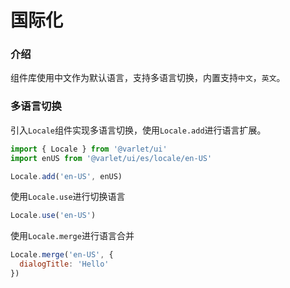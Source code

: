 # 国际化

### 介绍
组件库使用中文作为默认语言，支持多语言切换，内置支持`中文`，`英文`。

### 多语言切换
引入`Locale`组件实现多语言切换，使用`Locale.add`进行语言扩展。

```js
import { Locale } from '@varlet/ui'
import enUS from '@varlet/ui/es/locale/en-US'

Locale.add('en-US', enUS)
```

使用`Locale.use`进行切换语言

```js
Locale.use('en-US')
```

使用`Locale.merge`进行语言合并

```js
Locale.merge('en-US', {
  dialogTitle: 'Hello'
})
```
